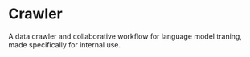 # Crawler
A data crawler and collaborative workflow for language model traning, made specifically for internal use.
